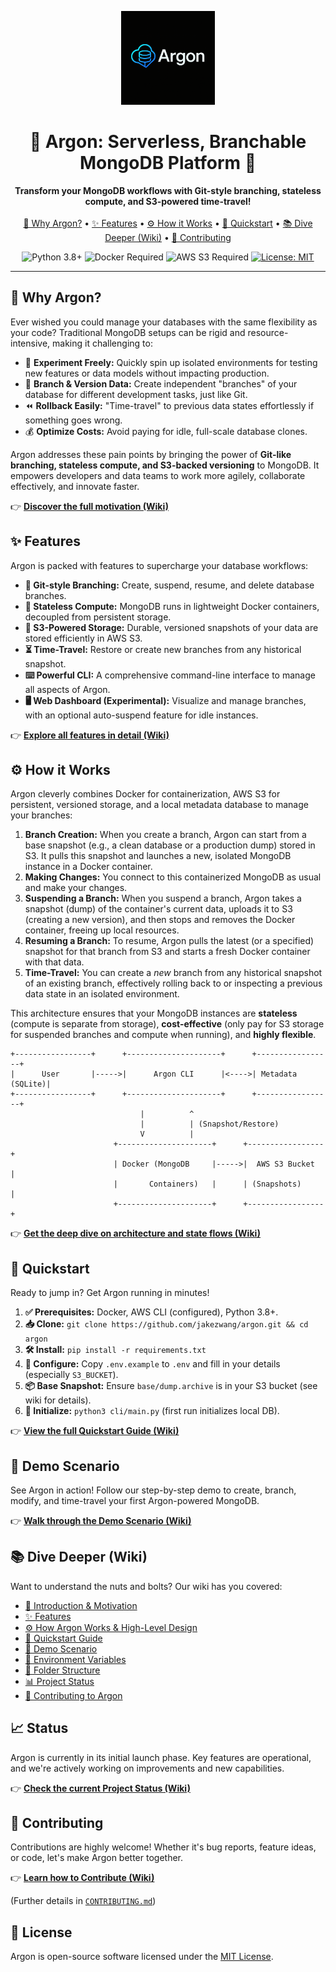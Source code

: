 <p align="center">
  <img src="dashboard/static/argon-logo.png" alt="Argon Logo" width="150"/>
</p>

<h1 align="center">🚀 Argon: Serverless, Branchable MongoDB Platform 🚀</h1>

<p align="center">
  <b>Transform your MongoDB workflows with Git-style branching, stateless compute, and S3-powered time-travel!</b>
  <br><br>
  <a href="docs/wiki/01_introduction.md">🤔 Why Argon?</a> •
  <a href="docs/wiki/02_features.md">✨ Features</a> •
  <a href="docs/wiki/05_how_it_works.md">⚙️ How it Works</a> •
  <a href="docs/wiki/03_quickstart_guide.md">🚀 Quickstart</a> •
  <a href="#📚-dive-deeper-wiki">📚 Dive Deeper (Wiki)</a> •
  <a href="docs/wiki/09_contributing.md">🤝 Contributing</a>
</p>

<p align="center">
  <img src="https://img.shields.io/badge/python-3.8+-blue.svg" alt="Python 3.8+"> 
  <img src="https://img.shields.io/badge/docker-required-blue.svg" alt="Docker Required"> 
  <img src="https://img.shields.io/badge/AWS%20S3-required-orange.svg" alt="AWS S3 Required"> 
  <a href="LICENSE"><img src="https://img.shields.io/badge/license-MIT-green.svg" alt="License: MIT"></a>
</p>

---

## 🤔 Why Argon?

Ever wished you could manage your databases with the same flexibility as your code? Traditional MongoDB setups can be rigid and resource-intensive, making it challenging to:

*   🧪 **Experiment Freely:** Quickly spin up isolated environments for testing new features or data models without impacting production.
*   🌳 **Branch & Version Data:** Create independent "branches" of your database for different development tasks, just like Git.
*   ⏪ **Rollback Easily:** "Time-travel" to previous data states effortlessly if something goes wrong.
*   💰 **Optimize Costs:** Avoid paying for idle, full-scale database clones.

Argon addresses these pain points by bringing the power of **Git-like branching, stateless compute, and S3-backed versioning** to MongoDB. It empowers developers and data teams to work more agilely, collaborate effectively, and innovate faster.

👉 **[Discover the full motivation (Wiki)](./docs/wiki/01_introduction.md)**

## ✨ Features

Argon is packed with features to supercharge your database workflows:

*   **🌿 Git-style Branching:** Create, suspend, resume, and delete database branches.
*   **💨 Stateless Compute:** MongoDB runs in lightweight Docker containers, decoupled from persistent storage.
*   **💾 S3-Powered Storage:** Durable, versioned snapshots of your data are stored efficiently in AWS S3.
*   **⏳ Time-Travel:** Restore or create new branches from any historical snapshot.
*   **⌨️ Powerful CLI:** A comprehensive command-line interface to manage all aspects of Argon.
*   **🖥️ Web Dashboard (Experimental):** Visualize and manage branches, with an optional auto-suspend feature for idle instances.

👉 **[Explore all features in detail (Wiki)](./docs/wiki/02_features.md)**

## ⚙️ How it Works

Argon cleverly combines Docker for containerization, AWS S3 for persistent, versioned storage, and a local metadata database to manage your branches:

1.  **Branch Creation:** When you create a branch, Argon can start from a base snapshot (e.g., a clean database or a production dump) stored in S3. It pulls this snapshot and launches a new, isolated MongoDB instance in a Docker container.
2.  **Making Changes:** You connect to this containerized MongoDB as usual and make your changes.
3.  **Suspending a Branch:** When you suspend a branch, Argon takes a snapshot (dump) of the container's current data, uploads it to S3 (creating a new version), and then stops and removes the Docker container, freeing up local resources.
4.  **Resuming a Branch:** To resume, Argon pulls the latest (or a specified) snapshot for that branch from S3 and starts a fresh Docker container with that data.
5.  **Time-Travel:** You can create a *new* branch from any historical snapshot of an existing branch, effectively rolling back to or inspecting a previous data state in an isolated environment.

This architecture ensures that your MongoDB instances are **stateless** (compute is separate from storage), **cost-effective** (only pay for S3 storage for suspended branches and compute when running), and **highly flexible**.

```text
+-----------------+      +---------------------+      +-----------------+
|      User       |----->|      Argon CLI      |<---->| Metadata (SQLite)|
+-----------------+      +---------------------+      +-----------------+
                             |          ^
                             |          | (Snapshot/Restore)
                             V          |
                       +---------------------+      +-----------------+
                       | Docker (MongoDB     |----->|  AWS S3 Bucket  |
                       |       Containers)   |      | (Snapshots)     |
                       +---------------------+      +-----------------+
```

👉 **[Get the deep dive on architecture and state flows (Wiki)](./docs/wiki/05_how_it_works.md)**

## 🚀 Quickstart

Ready to jump in? Get Argon running in minutes!

1.  **✅ Prerequisites:** Docker, AWS CLI (configured), Python 3.8+.
2.  **📥 Clone:** `git clone https://github.com/jakezwang/argon.git && cd argon`
3.  **🛠️ Install:** `pip install -r requirements.txt`
4.  **🔑 Configure:** Copy `.env.example` to `.env` and fill in your details (especially `S3_BUCKET`).
5.  **📦 Base Snapshot:** Ensure `base/dump.archive` is in your S3 bucket (see wiki for details).
6.  **🏁 Initialize:** `python3 cli/main.py` (first run initializes local DB).

👉 **[View the full Quickstart Guide (Wiki)](./docs/wiki/03_quickstart_guide.md)**

## 🧪 Demo Scenario

See Argon in action! Follow our step-by-step demo to create, branch, modify, and time-travel your first Argon-powered MongoDB.

👉 **[Walk through the Demo Scenario (Wiki)](./docs/wiki/04_demo_scenario.md)**

## 📚 Dive Deeper (Wiki)

Want to understand the nuts and bolts? Our wiki has you covered:

*   [🤔 Introduction & Motivation](./docs/wiki/01_introduction.md)
*   [✨ Features](./docs/wiki/02_features.md)
*   [⚙️ How Argon Works & High-Level Design](./docs/wiki/05_how_it_works.md)
*   [🚀 Quickstart Guide](./docs/wiki/03_quickstart_guide.md)
*   [🧪 Demo Scenario](./docs/wiki/04_demo_scenario.md)
*   [🔑 Environment Variables](./docs/wiki/06_environment_variables.md)
*   [📁 Folder Structure](./docs/wiki/07_folder_structure.md)
*   [📊 Project Status](./docs/wiki/08_status.md)
*   [🤝 Contributing to Argon](./docs/wiki/09_contributing.md)

## 📈 Status

Argon is currently in its initial launch phase. Key features are operational, and we're actively working on improvements and new capabilities.

👉 **[Check the current Project Status (Wiki)](./docs/wiki/08_status.md)**

## 🤝 Contributing

Contributions are highly welcome! Whether it's bug reports, feature ideas, or code, let's make Argon better together.

👉 **[Learn how to Contribute (Wiki)](./docs/wiki/09_contributing.md)**

(Further details in [`CONTRIBUTING.md`](./CONTRIBUTING.md))

## 📜 License

Argon is open-source software licensed under the [MIT License](./LICENSE).
